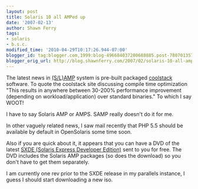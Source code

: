 ```yaml
---
layout: post
title: Solaris 10 all AMPed up
date: '2007-02-13'
author: Shawn Ferry
tags:
- solaris
- b.s.c.
modified_time: '2010-04-29T10:17:26.944-07:00'
blogger_id: tag:blogger.com,1999:blog-496684037280688885.post-7807013575010841631
blogger_orig_url: http://blog.shawnferry.com/2007/02/solaris-10-all-amped-up.html
---
```


The latest news in
[(S/L)AMP](http://www.sun.com/software/solaris/amp/index.html "Solaris AMP
page" ) system is pre-built packaged
[coolstack](http://cooltools.sunsource.net/coolstack/ "Coolstack Download/Info
Site" ) software. To quote the coolstack site discussing compile time
optimization "This results in anywhere between 30-200% performance improvement
(depending on workload/application) over standard binaries." To which I say
WOOT!  
  
I have to say Solaris AMP or AMPS. SAMP really doesn't do it for me.

In other vaguely related news, I saw mail recently that PHP 5.5 should be
available by default in OpenSolaris some time soon.  

Also if you are quick about it, it appears that you can have a DVD of the
latest [SXDE (Solaris Express Developer
Edition)](http://developers.sun.com/solaris/downloads/solexpdev/) sent to you
for free. The DVD includes the Solaris AMP packages (so does the download) so
you don't have to get them separately.  

I am currently one rev prior to the SXDE release in my parallels instance, I
guess I should start downloading a new iso.  

